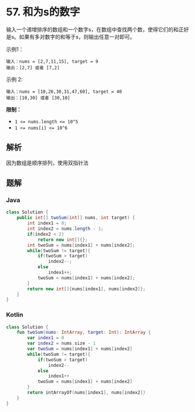 # 57. 和为s的数字

输入一个递增排序的数组和一个数字s，在数组中查找两个数，使得它们的和正好是s。如果有多对数字的和等于s，则输出任意一对即可。

示例1：

```
输入：nums = [2,7,11,15], target = 9
输出：[2,7] 或者 [7,2]
```

示例 2:

    输入：nums = [10,26,30,31,47,60], target = 40
    输出：[10,30] 或者 [30,10]

**限制：**

- `1 <= nums.length <= 10^5`
- `1 <= nums[i] <= 10^6`

## 解析

因为数组是顺序排列，使用双指针法



## 题解

### Java

```java
class Solution {
    public int[] twoSum(int[] nums, int target) {
        int index1 = 0;
        int index2 = nums.length - 1;
        if(index2 < 2)
            return new int[]{};
        int twoSum = nums[index1] + nums[index2];
        while(twoSum != target){
            if(twoSum > target)
                index2--;
            else
                index1++;
            twoSum = nums[index1] + nums[index2];
        }
        return new int[]{nums[index1], nums[index2]};
    }
}
```



### Kotlin

```kotlin
class Solution {
    fun twoSum(nums: IntArray, target: Int): IntArray {
        var index1 = 0
        var index2 = nums.size - 1
        var twoSum = nums[index1] + nums[index2]
        while(twoSum != target){
            if(twoSum > target)
                index2--
            else
                index1++
            twoSum = nums[index1] + nums[index2]
        }
        return intArrayOf(nums[index1], nums[index2])
    }
}
```

